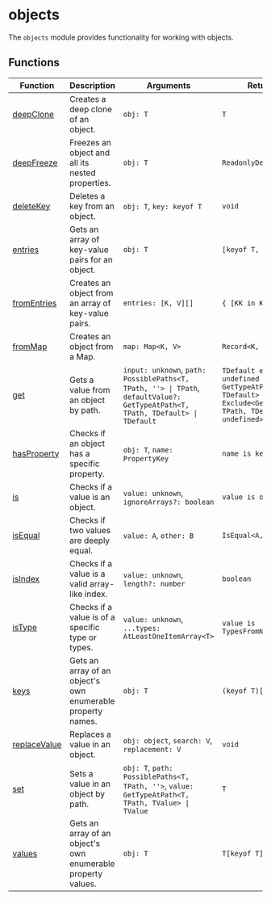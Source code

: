 # objects

The `objects` module provides functionality for working with objects.

## Functions

| Function                         | Description                                                  | Arguments                                                                                                                      | Return Type                                                                                                                          |
|----------------------------------|--------------------------------------------------------------|--------------------------------------------------------------------------------------------------------------------------------|--------------------------------------------------------------------------------------------------------------------------------------|
| [deepClone](deep-clone.ts)       | Creates a deep clone of an object.                           | `obj: T`                                                                                                                       | `T`                                                                                                                                  |
| [deepFreeze](deep-freeze.ts)     | Freezes an object and all its nested properties.             | `obj: T`                                                                                                                       | `ReadonlyDeep<T>`                                                                                                                    |
| [deleteKey](delete-key.ts)       | Deletes a key from an object.                                | `obj: T`, `key: keyof T`                                                                                                       | `void`                                                                                                                               |
| [entries](entries.ts)            | Gets an array of key-value pairs for an object.              | `obj: T`                                                                                                                       | `[keyof T, T[keyof T]][]`                                                                                                            |
| [fromEntries](from-entries.ts)   | Creates an object from an array of key-value pairs.          | `entries: [K, V][]`                                                                                                            | `{ [KK in K]: V }`                                                                                                                   |
| [fromMap](from-map.ts)           | Creates an object from a Map.                                | `map: Map<K, V>`                                                                                                               | `Record<K, V>`                                                                                                                       |
| [get](get.ts)                    | Gets a value from an object by path.                         | `input: unknown`, `path: PossiblePaths<T, TPath, ''> \| TPath`, `defaultValue?: GetTypeAtPath<T, TPath, TDefault> \| TDefault` | `TDefault extends undefined ? GetTypeAtPath<T, TPath, TDefault> : Exclude<GetTypeAtPath<T, TPath, TDefault>, undefined> \| TDefault` |
| [hasProperty](has-property.ts)   | Checks if an object has a specific property.                 | `obj: T`, `name: PropertyKey`                                                                                                  | `name is keyof T`                                                                                                                    |
| [is](is.ts)                      | Checks if a value is an object.                              | `value: unknown`, `ignoreArrays?: boolean`                                                                                     | `value is object`                                                                                                                    |
| [isEqual](is-equal.ts)           | Checks if two values are deeply equal.                       | `value: A`, `other: B`                                                                                                         | `IsEqual<A, B>`                                                                                                                      |
| [isIndex](is-index.ts)           | Checks if a value is a valid array-like index.               | `value: unknown`, `length?: number`                                                                                            | `boolean`                                                                                                                            |
| [isType](is-type.ts)             | Checks if a value is of a specific type or types.            | `value: unknown`, `...types: AtLeastOneItemArray<T>`                                                                           | `value is TypesFromNames<T>`                                                                                                         |
| [keys](keys.ts)                  | Gets an array of an object's own enumerable property names.  | `obj: T`                                                                                                                       | `(keyof T)[]`                                                                                                                        |
| [replaceValue](replace-value.ts) | Replaces a value in an object.                               | `obj: object`, `search: V`, `replacement: V`                                                                                   | `void`                                                                                                                               |
| [set](set.ts)                    | Sets a value in an object by path.                           | `obj: T`, `path: PossiblePaths<T, TPath, ''>`, `value: GetTypeAtPath<T, TPath, TValue> \| TValue`                              | `T`                                                                                                                                  |
| [values](values.ts)              | Gets an array of an object's own enumerable property values. | `obj: T`                                                                                                                       | `T[keyof T][]`                                                                                                                       |
